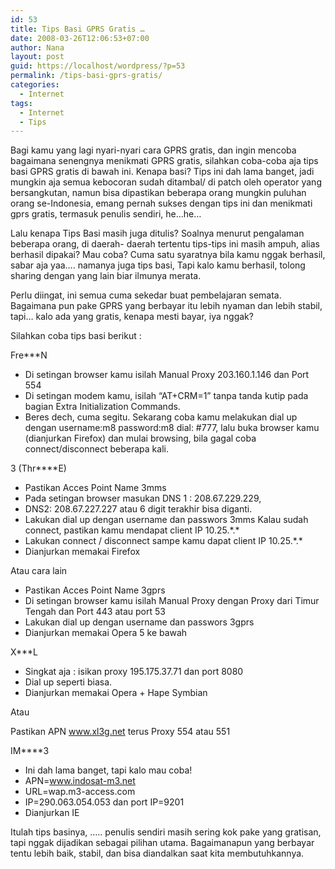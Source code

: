 ```yaml
---
id: 53
title: Tips Basi GPRS Gratis …
date: 2008-03-26T12:06:53+07:00
author: Nana
layout: post
guid: https://localhost/wordpress/?p=53
permalink: /tips-basi-gprs-gratis/
categories:
  - Internet
tags:
  - Internet
  - Tips
---
```

Bagi kamu yang lagi nyari-nyari cara GPRS gratis, dan ingin mencoba bagaimana senengnya menikmati GPRS gratis, silahkan coba-coba aja tips basi GPRS gratis di bawah ini. Kenapa basi? Tips ini dah lama banget, jadi mungkin aja semua kebocoran sudah ditambal/ di patch oleh operator yang bersangkutan, namun bisa dipastikan beberapa orang mungkin puluhan orang se-Indonesia, emang pernah sukses dengan tips ini dan menikmati gprs gratis, termasuk penulis sendiri, he…he…

Lalu kenapa Tips Basi masih juga ditulis? Soalnya menurut pengalaman beberapa orang, di daerah- daerah tertentu tips-tips ini masih ampuh, alias berhasil dipakai? Mau coba? Cuma satu syaratnya bila kamu nggak berhasil,  
sabar aja yaa…. namanya juga tips basi, Tapi kalo kamu berhasil, tolong sharing dengan yang lain biar ilmunya merata.

Perlu diingat, ini semua cuma sekedar buat pembelajaran semata. Bagaimana pun pake GPRS yang berbayar itu lebih nyaman dan lebih stabil, tapi&#8230; kalo ada yang gratis, kenapa mesti bayar, iya nggak?

Silahkan coba tips basi berikut :

Fre\***N

  * Di setingan browser kamu isilah Manual Proxy 203.160.1.146 dan Port 554
  * Di setingan modem kamu, isilah “AT+CRM=1” tanpa tanda kutip pada bagian Extra Initialization Commands.
  * Beres dech, cuma segitu. Sekarang coba kamu melakukan dial up dengan username:m8 password:m8 dial: #777, lalu buka browser kamu (dianjurkan Firefox) dan mulai browsing, bila gagal coba connect/disconnect beberapa kali.

3 (Thr\****E)

  * Pastikan Acces Point Name 3mms
  * Pada setingan browser masukan DNS 1 : 208.67.229.229,
  * DNS2: 208.67.227.227 atau 6 digit terakhir bisa diganti.
  * Lakukan dial up dengan username dan passwors 3mms Kalau sudah connect, pastikan kamu mendapat client IP 10.25.\*.\*
  * Lakukan connect / disconnect sampe kamu dapat client IP 10.25.\*.\*
  * Dianjurkan memakai Firefox

Atau cara lain

  * Pastikan Acces Point Name 3gprs
  * Di setingan browser kamu isilah Manual Proxy dengan Proxy dari Timur Tengah dan Port 443 atau port 53
  * Lakukan dial up dengan username dan passwors 3gprs
  * Dianjurkan memakai Opera 5 ke bawah

X\***L

  * Singkat aja : isikan proxy 195.175.37.71 dan port 8080
  * Dial up seperti biasa.
  * Dianjurkan memakai Opera + Hape Symbian

Atau

Pastikan APN www.xl3g.net terus Proxy 554 atau 551

IM\****3

  * Ini dah lama banget, tapi kalo mau coba!
  * APN=www.indosat-m3.net
  * URL=wap.m3-access.com
  * IP=290.063.054.053 dan port IP=9201
  * Dianjurkan IE

Itulah tips basinya, ….. penulis sendiri masih sering kok pake yang gratisan, tapi nggak dijadikan sebagai pilihan utama. Bagaimanapun yang berbayar tentu lebih baik, stabil, dan bisa diandalkan saat kita membutuhkannya.